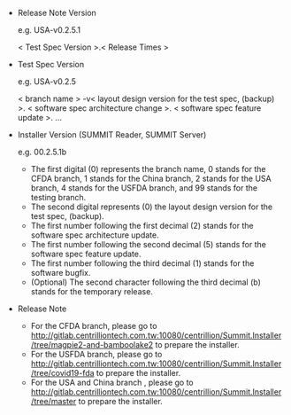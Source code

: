 * Release Note Version

    e.g. USA-v0.2.5.1
    
    < Test Spec Version >.< Release Times >

* Test Spec Version

    e.g. USA-v0.2.5

    < branch name >
    -v< layout design version for the test spec, (backup) >.
    < software spec architecture change >.
    < software spec feature update >.
    ...

* Installer Version (SUMMIT Reader, SUMMIT Server)

    e.g. 00.2.5.1b
    
    * The first digital (0) represents the branch name, 0 stands for the CFDA branch, 1 stands for the China branch, 2 stands for the USA branch, 4 stands for the USFDA branch, and 99 stands for the testing branch.
    * The second digital represents (0) the layout design version for the test spec, (backup).
    * The first number following the first decimal (2) stands for the software spec architecture update.
    * The first number following the second decimal (5) stands for the software spec feature update.
    * The first number following the third decimal (1) stands for the software bugfix.
    * (Optional) The second character following the third decimal (b) stands for the temporary release.

* Release Note

    * For the CFDA branch, please go to http://gitlab.centrilliontech.com.tw:10080/centrillion/Summit.Installer/tree/magpie2-and-bamboolake2 to prepare the installer.
    * For the USFDA branch, please go to http://gitlab.centrilliontech.com.tw:10080/centrillion/Summit.Installer/tree/covid19-fda to prepare the installer.
    * For the USA and China branch , please go to http://gitlab.centrilliontech.com.tw:10080/centrillion/Summit.Installer/tree/master to prepare the installer.
